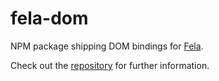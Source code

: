 # fela-dom

NPM package shipping DOM bindings for  [Fela](https://github.com/rofrischmann/fela).<br>

Check out the [repository](https://github.com/rofrischmann/fela) for further information.
